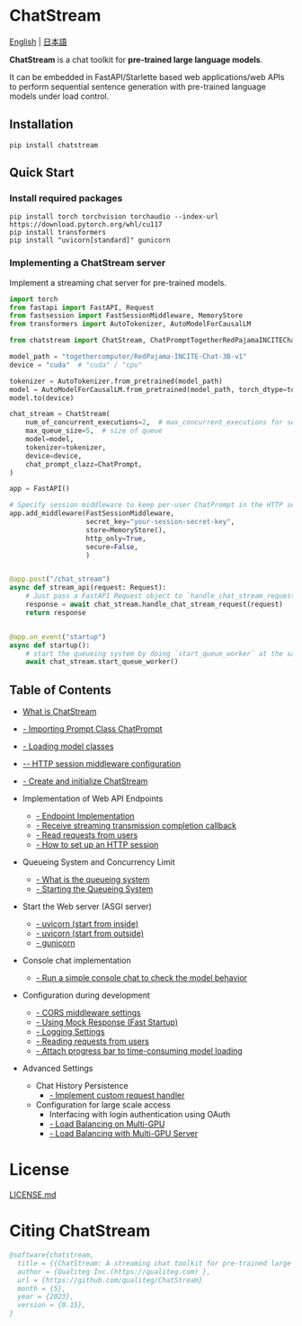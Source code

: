 # ChatStream

[English](https://github.com/riversun/ChatStream/blob/main/README.md) | [&#26085;&#26412;&#35486;](https://github.com/riversun/ChatStream/blob/main/README_ja.md)

**ChatStream** is a chat toolkit for **pre-trained large language models**.

It can be embedded in FastAPI/Starlette based web applications/web APIs to perform sequential sentence generation with pre-trained language models under load control.


## Installation

```
pip install chatstream
```

## Quick Start

### Install required packages

```
pip install torch torchvision torchaudio --index-url https://download.pytorch.org/whl/cu117
pip install transformers
pip install "uvicorn[standard]" gunicorn 
```


### Implementing a ChatStream server

Implement a streaming chat server for pre-trained models.

```python
import torch
from fastapi import FastAPI, Request
from fastsession import FastSessionMiddleware, MemoryStore
from transformers import AutoTokenizer, AutoModelForCausalLM

from chatstream import ChatStream, ChatPromptTogetherRedPajamaINCITEChat as ChatPrompt

model_path = "togethercomputer/RedPajama-INCITE-Chat-3B-v1"
device = "cuda"  # "cuda" / "cpu"

tokenizer = AutoTokenizer.from_pretrained(model_path)
model = AutoModelForCausalLM.from_pretrained(model_path, torch_dtype=torch.float16)
model.to(device)

chat_stream = ChatStream(
    num_of_concurrent_executions=2,  # max_concurrent_executions for sentence generation
    max_queue_size=5,  # size of queue
    model=model,
    tokenizer=tokenizer,
    device=device,
    chat_prompt_clazz=ChatPrompt,
)

app = FastAPI()

# Specify session middleware to keep per-user ChatPrompt in the HTTP session
app.add_middleware(FastSessionMiddleware,
                   secret_key="your-session-secret-key",
                   store=MemoryStore(),
                   http_only=True,
                   secure=False,
                   )


@app.post("/chat_stream")
async def stream_api(request: Request):
    # Just pass a FastAPI Request object to `handle_chat_stream_request` to automatically queue and control concurrency
    response = await chat_stream.handle_chat_stream_request(request)
    return response


@app.on_event("startup")
async def startup():
    # start the queueing system by doing `start_queue_worker` at the same time the web server starts up
    await chat_stream.start_queue_worker()

```

## Table of Contents

- [What is ChatStream](doc/en/features.md)
- [ - Importing Prompt Class ChatPrompt](doc/en/chat-prompt.md)
- [ - Loading model classes](doc/en/load-hf-model.md)
- [ -- HTTP session middleware configuration](doc/en/middleware-session.md)
- [ - Create and initialize ChatStream](doc/en/chatstream-initialize.md)



- Implementation of Web API Endpoints
  - [ - Endpoint Implementation](doc/en/handle-request.md)
  - [ - Receive streaming transmission completion callback](doc/en/handle-request-finish-callback.md)
  - [ - Read requests from users](doc/en/handle-request-intercept.md)
  - [ - How to set up an HTTP session](doc/en/handle-request-session.md)


- Queueing System and Concurrency Limit
  - [ - What is the queueing system](doc/en/queue-system.md)
  - [ - Starting the Queueing System](doc/en/queue-system-start.md)


- Start the Web server (ASGI server)
  - [ - uvicorn (start from inside)](doc/en/web-server-uvicorn-internally.md)
  - [ - uvicorn (start from outside)](doc/en/web-server-uvicorn-externally.md)
  - [ - gunicorn](doc/en/web-server-gunicorn.md)


- Console chat implementation
  - [ - Run a simple console chat to check the model behavior](doc/en/console-chat.md)


- Configuration during development
  - [ - CORS middleware settings](doc/en/middleware-cors.md)
  - [ - Using Mock Response (Fast Startup)](doc/en/mock_response.md)
  - [ - Logging Settings](doc/en/logging.md)
  - [ - Reading requests from users](doc/en/handle-request-intercept.md)
  - [ - Attach progress bar to time-consuming model loading](doc/en/load-model-with-pbar.md)


- Advanced Settings
  - Chat History Persistence
    - [- Implement custom request handler](doc/en/request-handler-how-to.md)
  - Configuration for large scale access
    - Interfacing with login authentication using OAuth
    - [- Load Balancing on Multi-GPU](doc/en/multi-gpu.md)
    - [- Load Balancing with Multi-GPU Server](doc/en/multi-server.md)


# License

[LICENSE.md](LICENSE.md)

# Citing ChatStream

```bibtex
@software{chatstream,
  title = {{ChatStream: A streaming chat toolkit for pre-trained large language models(LLM)}},
  author = {Qualiteg Inc.(https://qualiteg.com) },
  url = {https://github.com/qualiteg/ChatStream}
  month = {5},
  year = {2023},
  version = {0.15},
}
```

